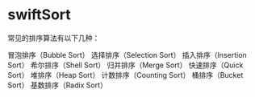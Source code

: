 # swiftSort
常见的排序算法有以下几种：

冒泡排序（Bubble Sort）
选择排序（Selection Sort）
插入排序（Insertion Sort）
希尔排序（Shell Sort）
归并排序（Merge Sort）
快速排序（Quick Sort）
堆排序（Heap Sort）
计数排序（Counting Sort）
桶排序（Bucket Sort）
基数排序（Radix Sort）
